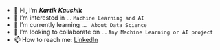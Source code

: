 - 👋 Hi, I’m ***Kartik Kaushik***
- 👀 I’m interested in ... `Machine Learning and AI`
- 🌱 I’m currently learning ... ` About Data Science`
- 💞️ I’m looking to collaborate on ... `Any Machine Learning or AI project`
- 📫 How to reach me: [LinkedIn](https://www.linkedin.com/in/kartik-kaushik-446b61177/)

<!---
Yarthik/Yarthik is a ✨ special ✨ repository because its `README.md` (this file) appears on your GitHub profile.
You can click the Preview link to take a look at your changes.
--->
